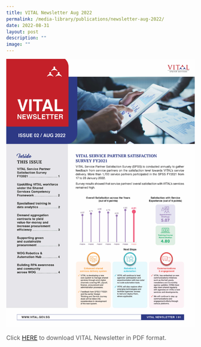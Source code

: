 ```yaml
---
title: VITAL Newsletter Aug 2022
permalink: /media-library/publications/newsletter-aug-2022/
date: 2022-08-31
layout: post
description: ""
image: ""
---
```

<img src="/images/Media/Newsletter Aug 2022 1.jpg">

<p style="font-size: 16px;color:#585858;text-align:justify;">
Click <a href = "/files/Newsletter%20Aug%20 2022.pdf">HERE</a> to download VITAL Newsletter in PDF format.
</p>
